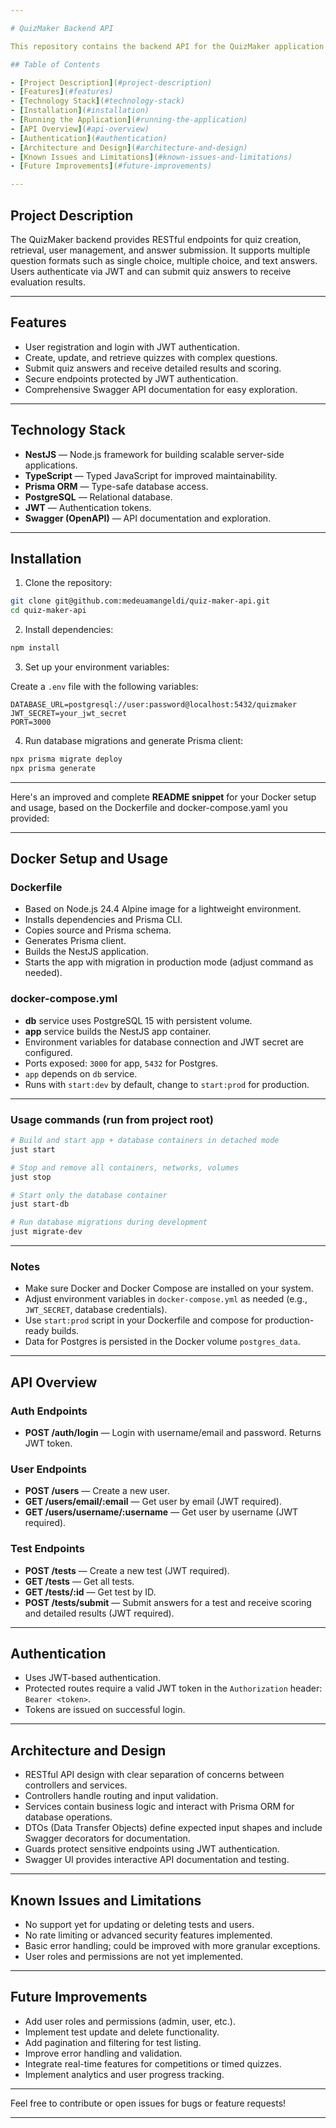 ```yaml
---

# QuizMaker Backend API

This repository contains the backend API for the QuizMaker application — a platform to create, manage, and take interactive quizzes with various question types.

## Table of Contents

- [Project Description](#project-description)
- [Features](#features)
- [Technology Stack](#technology-stack)
- [Installation](#installation)
- [Running the Application](#running-the-application)
- [API Overview](#api-overview)
- [Authentication](#authentication)
- [Architecture and Design](#architecture-and-design)
- [Known Issues and Limitations](#known-issues-and-limitations)
- [Future Improvements](#future-improvements)

---
```


## Project Description

The QuizMaker backend provides RESTful endpoints for quiz creation, retrieval, user management, and answer submission. It supports multiple question formats such as single choice, multiple choice, and text answers. Users authenticate via JWT and can submit quiz answers to receive evaluation results.

---

## Features

- User registration and login with JWT authentication.
- Create, update, and retrieve quizzes with complex questions.
- Submit quiz answers and receive detailed results and scoring.
- Secure endpoints protected by JWT authentication.
- Comprehensive Swagger API documentation for easy exploration.

---

## Technology Stack

- **NestJS** — Node.js framework for building scalable server-side applications.
- **TypeScript** — Typed JavaScript for improved maintainability.
- **Prisma ORM** — Type-safe database access.
- **PostgreSQL** — Relational database.
- **JWT** — Authentication tokens.
- **Swagger (OpenAPI)** — API documentation and exploration.

---

## Installation

1. Clone the repository:

```bash
git clone git@github.com:medeuamangeldi/quiz-maker-api.git
cd quiz-maker-api
```

2. Install dependencies:

```bash
npm install
```

3. Set up your environment variables:

Create a `.env` file with the following variables:

```env
DATABASE_URL=postgresql://user:password@localhost:5432/quizmaker
JWT_SECRET=your_jwt_secret
PORT=3000
```

4. Run database migrations and generate Prisma client:

```bash
npx prisma migrate deploy
npx prisma generate
```

---

Here's an improved and complete **README snippet** for your Docker setup and usage, based on the Dockerfile and docker-compose.yaml you provided:

---

## Docker Setup and Usage

### Dockerfile

- Based on Node.js 24.4 Alpine image for a lightweight environment.
- Installs dependencies and Prisma CLI.
- Copies source and Prisma schema.
- Generates Prisma client.
- Builds the NestJS application.
- Starts the app with migration in production mode (adjust command as needed).

### docker-compose.yml

- **db** service uses PostgreSQL 15 with persistent volume.
- **app** service builds the NestJS app container.
- Environment variables for database connection and JWT secret are configured.
- Ports exposed: `3000` for app, `5432` for Postgres.
- `app` depends on `db` service.
- Runs with `start:dev` by default, change to `start:prod` for production.

---

### Usage commands (run from project root)

```bash
# Build and start app + database containers in detached mode
just start

# Stop and remove all containers, networks, volumes
just stop

# Start only the database container
just start-db

# Run database migrations during development
just migrate-dev
```

---

### Notes

- Make sure Docker and Docker Compose are installed on your system.
- Adjust environment variables in `docker-compose.yml` as needed (e.g., `JWT_SECRET`, database credentials).
- Use `start:prod` script in your Dockerfile and compose for production-ready builds.
- Data for Postgres is persisted in the Docker volume `postgres_data`.

---

## API Overview

### Auth Endpoints

- **POST /auth/login** — Login with username/email and password. Returns JWT token.

### User Endpoints

- **POST /users** — Create a new user.
- **GET /users/email/\:email** — Get user by email (JWT required).
- **GET /users/username/\:username** — Get user by username (JWT required).

### Test Endpoints

- **POST /tests** — Create a new test (JWT required).
- **GET /tests** — Get all tests.
- **GET /tests/\:id** — Get test by ID.
- **POST /tests/submit** — Submit answers for a test and receive scoring and detailed results (JWT required).

---

## Authentication

- Uses JWT-based authentication.
- Protected routes require a valid JWT token in the `Authorization` header: `Bearer <token>`.
- Tokens are issued on successful login.

---

## Architecture and Design

- RESTful API design with clear separation of concerns between controllers and services.
- Controllers handle routing and input validation.
- Services contain business logic and interact with Prisma ORM for database operations.
- DTOs (Data Transfer Objects) define expected input shapes and include Swagger decorators for documentation.
- Guards protect sensitive endpoints using JWT authentication.
- Swagger UI provides interactive API documentation and testing.

---

## Known Issues and Limitations

- No support yet for updating or deleting tests and users.
- No rate limiting or advanced security features implemented.
- Basic error handling; could be improved with more granular exceptions.
- User roles and permissions are not yet implemented.

---

## Future Improvements

- Add user roles and permissions (admin, user, etc.).
- Implement test update and delete functionality.
- Add pagination and filtering for test listing.
- Improve error handling and validation.
- Integrate real-time features for competitions or timed quizzes.
- Implement analytics and user progress tracking.

---

Feel free to contribute or open issues for bugs or feature requests!

---
